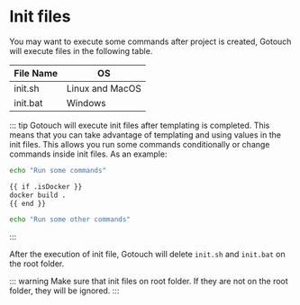 # Init files

You may want to execute some commands after project is created, Gotouch will execute files in the following table.

| File Name | OS |   
|---------|---|
| init.sh | Linux and MacOS|   
| init.bat|  Windows|

::: tip
Gotouch will execute init files after templating is completed. This means that you can take advantage of templating and using values in the init files. 
This allows you run some commands conditionally or change commands inside init files. As an example:

```sh
echo "Run some commands"

{{ if .isDocker }}
docker build .
{{ end }}

echo "Run some other commands"
```
:::

After the execution of init file, Gotouch will delete `init.sh` and `init.bat` on the root folder.

::: warning 
Make sure that init files on root folder. If they are not on the root folder, they will be ignored.
:::